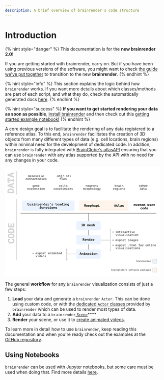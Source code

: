 ```yaml
---
description: A brief overview of brainrender's code structure
---
```


# Introduction

{% hint style="danger" %}
This documentation is for the **new brainrender 2.0**!

If you are getting started with brainrender, carry on. But if you have been using previous versions of the software, you might want to check t[he guide we've put together](v1-greater-than-v2.md) to transition to the new **brainrender**.
{% endhint %}

{% hint style="info" %}
This section explains the logic behind how `brainrender` works. If you want more details about which classes/methods are part of each script, and what they do, check the automatically generated docs [here](../../autogenerated-docs/brainrender-autodocs/).
{% endhint %}

{% hint style="success" %}
**If you want to get started rendering your data as soon as possible**, [install brainrender](../../installation/installation.md) and then check out this [getting started example notebook!](https://github.com/brainglobe/brainrender/blob/master/getting_started.ipynb)
{% endhint %}





A core design goal is to facilitate the rendering of any data registered to a reference atlas. To this end, `brainrender` facilitates the creation of 3D objects from many different types of data \(e.g. cell locations, brain regions\) within minimal need for the development of dedicated code. In addition, `brainrender` is fully integrated with [BrainGlobe's atlasAPI](https://docs.brainglobe.info/bg-atlasapi/introduction) ensuring that you can use `brainrender` with any atlas supported by the API with no need for any changes in your code. 

![Overview of brainrender&apos;s workflow](../../.gitbook/assets/design_principles.png)

The general **workflow** for any `brainrender` visualization consists of just a few steps:

1. **Load** your data and generate a `brainrender` `Actor`. This can be done using custom code, or with the [dedicated `Actor` classes ](../actors.md)provided by `brainrender` which can be used to render most types of data.
2. **Add** your data to a `brainrender`[ `Scene`](../scene-1/)\*\*\*\*
3. **Render** your scene, or use it to [create animated videos](../videos-animations-and-exporting-to-html.md). 

To learn more in detail how to use `brainrender`, keep reading this documentation and when you're ready check out the examples at the [GitHub repository](https://github.com/brainglobe/brainrender).



## Using Notebooks

`brainrender` can be used with Jupyter notebooks, but some care must be used when doing that. Find more details [here](../using-notebooks.md).

